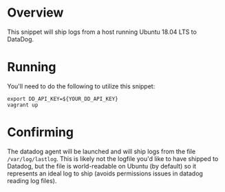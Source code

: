 # Overview

This snippet will ship logs from a host running Ubuntu 18.04 LTS to DataDog.

# Running

You'll need to do the following to utilize this snippet:

```
export DD_API_KEY=${YOUR_DD_API_KEY}
vagrant up
```

# Confirming

The datadog agent will be launched and will ship logs from the file `/var/log/lastlog`. This is likely not the logfile you'd like to have shipped to Datadog, but the file is world-readable on Ubuntu (by default) so it represents an ideal log to ship (avoids permissions issues in datadog reading log files).